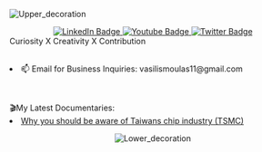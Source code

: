 
![Upper_decoration](https://github.com/vasilismoulas/vasilismoulas/assets/80159699/bdf3a1b0-2486-4617-92a7-ef47405f1d9f)

<div id="header" align="center">

  <div id="badges">
  <a href="your-linkedin-URL">
    <img src="https://img.shields.io/badge/LinkedIn-blue?style=for-the-badge&logo=linkedin&logoColor=white" alt="LinkedIn Badge"/>
  </a>
  <a href="www.youtube.com/@vasilismoulas">
    <img src="https://img.shields.io/badge/YouTube-red?style=for-the-badge&logo=youtube&logoColor=white" alt="Youtube Badge"/>
  </a>
  <a href="your-twitter-URL">
    <img src="https://img.shields.io/badge/Twitter-blue?style=for-the-badge&logo=twitter&logoColor=white" alt="Twitter Badge"/>
  </a>
</div>
</div>
Curiosity X Creativity X Contribution
<p></p>
<br>
<div>
<ui>
  <li>📫 Email for Business Inquiries: vasilismoulas11@gmail.com</li>
<!--   <li>🎬 YouTube Channel: <a href="www.youtube.com/@vasilismoulas">Vasilis Moulas</a></li> -->
</ui>
</div>
<p>
<br>
<div>
  🎬My Latest Documentaries: 
<ui>
  <li><a href="https://www.youtube.com/watch?v=_sV6ICeZ2no&t=1s">Why you should be aware of Taiwans chip industry (TSMC)</a></li>
</ui>
</div>
<div> 

</div>
<div id="footer" align="center">
   
![Lower_decoration](https://github.com/vasilismoulas/vasilismoulas/assets/80159699/7d79ed6b-3386-4c4d-8991-aacb3701e967)

</div>

